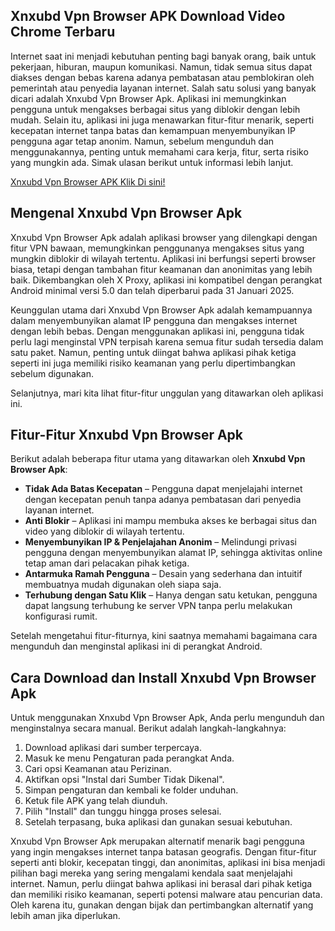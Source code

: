 ## Xnxubd Vpn Browser APK Download Video Chrome Terbaru

Internet saat ini menjadi kebutuhan penting bagi banyak orang, baik untuk pekerjaan, hiburan, maupun komunikasi. Namun, tidak semua situs dapat diakses dengan bebas karena adanya pembatasan atau pemblokiran oleh pemerintah atau penyedia layanan internet. Salah satu solusi yang banyak dicari adalah Xnxubd Vpn Browser Apk. Aplikasi ini memungkinkan pengguna untuk mengakses berbagai situs yang diblokir dengan lebih mudah. Selain itu, aplikasi ini juga menawarkan fitur-fitur menarik, seperti kecepatan internet tanpa batas dan kemampuan menyembunyikan IP pengguna agar tetap anonim. Namun, sebelum mengunduh dan menggunakannya, penting untuk memahami cara kerja, fitur, serta risiko yang mungkin ada. Simak ulasan berikut untuk informasi lebih lanjut.

[Xnxubd Vpn Browser APK Klik Di sini!](https://bit.ly/4i3e9b3)

## Mengenal Xnxubd Vpn Browser Apk

Xnxubd Vpn Browser Apk adalah aplikasi browser yang dilengkapi dengan fitur VPN bawaan, memungkinkan penggunanya mengakses situs yang mungkin diblokir di wilayah tertentu. Aplikasi ini berfungsi seperti browser biasa, tetapi dengan tambahan fitur keamanan dan anonimitas yang lebih baik. Dikembangkan oleh X Proxy, aplikasi ini kompatibel dengan perangkat Android minimal versi 5.0 dan telah diperbarui pada 31 Januari 2025.

Keunggulan utama dari Xnxubd Vpn Browser Apk adalah kemampuannya dalam menyembunyikan alamat IP pengguna dan mengakses internet dengan lebih bebas. Dengan menggunakan aplikasi ini, pengguna tidak perlu lagi menginstal VPN terpisah karena semua fitur sudah tersedia dalam satu paket. Namun, penting untuk diingat bahwa aplikasi pihak ketiga seperti ini juga memiliki risiko keamanan yang perlu dipertimbangkan sebelum digunakan.

Selanjutnya, mari kita lihat fitur-fitur unggulan yang ditawarkan oleh aplikasi ini.

## Fitur-Fitur Xnxubd Vpn Browser Apk

Berikut adalah beberapa fitur utama yang ditawarkan oleh **Xnxubd Vpn Browser Apk**:

- **Tidak Ada Batas Kecepatan** – Pengguna dapat menjelajahi internet dengan kecepatan penuh tanpa adanya pembatasan dari penyedia layanan internet.
- **Anti Blokir** – Aplikasi ini mampu membuka akses ke berbagai situs dan video yang diblokir di wilayah tertentu.
- **Menyembunyikan IP & Penjelajahan Anonim** – Melindungi privasi pengguna dengan menyembunyikan alamat IP, sehingga aktivitas online tetap aman dari pelacakan pihak ketiga.
- **Antarmuka Ramah Pengguna** – Desain yang sederhana dan intuitif membuatnya mudah digunakan oleh siapa saja.
- **Terhubung dengan Satu Klik** – Hanya dengan satu ketukan, pengguna dapat langsung terhubung ke server VPN tanpa perlu melakukan konfigurasi rumit.

Setelah mengetahui fitur-fiturnya, kini saatnya memahami bagaimana cara mengunduh dan menginstal aplikasi ini di perangkat Android.

## Cara Download dan Install Xnxubd Vpn Browser Apk

Untuk menggunakan Xnxubd Vpn Browser Apk, Anda perlu mengunduh dan menginstalnya secara manual. Berikut adalah langkah-langkahnya:

1. Download aplikasi dari sumber terpercaya.
2. Masuk ke menu Pengaturan pada perangkat Anda.
3. Cari opsi Keamanan atau Perizinan.
4. Aktifkan opsi "Instal dari Sumber Tidak Dikenal".
5. Simpan pengaturan dan kembali ke folder unduhan.
6. Ketuk file APK yang telah diunduh.
7. Pilih "Install" dan tunggu hingga proses selesai.
8. Setelah terpasang, buka aplikasi dan gunakan sesuai kebutuhan.

Xnxubd Vpn Browser Apk merupakan alternatif menarik bagi pengguna yang ingin mengakses internet tanpa batasan geografis. Dengan fitur-fitur seperti anti blokir, kecepatan tinggi, dan anonimitas, aplikasi ini bisa menjadi pilihan bagi mereka yang sering mengalami kendala saat menjelajahi internet. Namun, perlu diingat bahwa aplikasi ini berasal dari pihak ketiga dan memiliki risiko keamanan, seperti potensi malware atau pencurian data. Oleh karena itu, gunakan dengan bijak dan pertimbangkan alternatif yang lebih aman jika diperlukan.
